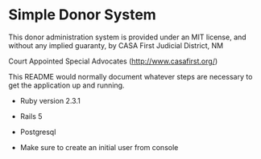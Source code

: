 # Simple Donor System

This donor administration system is provided under an MIT license,
and without any implied guaranty, by CASA First Judicial District, NM

Court Appointed Special Advocates (http://www.casafirst.org/)

This README would normally document whatever steps are necessary to get the
application up and running.


* Ruby version 2.3.1

* Rails 5

* Postgresql

* Make sure to create an initial user from console


